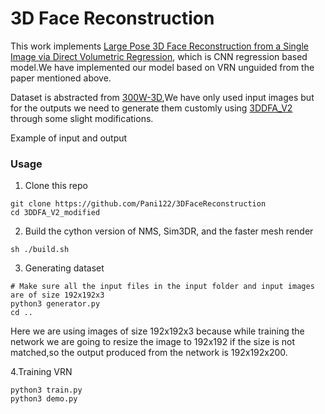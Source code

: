 # 3D Face Reconstruction

This work implements [Large Pose 3D Face Reconstruction from a Single Image via Direct Volumetric Regression](https://arxiv.org/pdf/1703.07834.pdf),
which is CNN regression based model.We have implemented our model based on VRN unguided from the paper mentioned above.

Dataset is abstracted from [300W-3D](http://www.cbsr.ia.ac.cn/users/xiangyuzhu/projects/3DDFA/main.htm),We have only used input images but for the outputs we need to generate them customly using [3DDFA_V2](https://github.com/cleardusk/3DDFA_V2) through some slight modifications.

Example of input and output

### Usage

1. Clone this repo
   
```shell script
git clone https://github.com/Pani122/3DFaceReconstruction
cd 3DDFA_V2_modified
```

2. Build the cython version of NMS, Sim3DR, and the faster mesh render
```shell script
sh ./build.sh
```

3. Generating dataset 
```shell script
# Make sure all the input files in the input folder and input images are of size 192x192x3
python3 generator.py 
cd ..
```
Here we are using images of size 192x192x3 because while training the network we are going to resize the image to 192x192 if the size is not matched,so the output produced from the network is 192x192x200.

4.Training VRN
```shell script
python3 train.py
python3 demo.py
```
<!-- Obviously, the eyes parts are not good. 
The implementation of tracking is simply by alignment. If the head pose > 90° or the motion is too fast, the alignment may fail. A threshold is used to trickly check the tracking state, but it is unstable.

You can refer to [demo.ipynb](./demo.ipynb) or [google colab](https://colab.research.google.com/drive/1OKciI0ETCpWdRjP-VOGpBulDJojYfgWv) for the step-by-step tutorial of running on the still image.

For example, running `python3 demo.py -f examples/inputs/emma.jpg -o 3d` will give the result below:

<p align="center">
  <img src="docs/images/emma_3d.jpg" alt="demo" width="640px">
</p>

Another example:

<p align="center">
  <img src="docs/images/trump_biden_3d.jpg" alt="demo" width="640px">
</p>

Running on a video will give:

<p align="center">
  <img src="docs/images/out.gif" alt="demo" width="512px">
</p>

More results or demos to see: [Hathaway](https://guojianzhu.com/assets/videos/hathaway_3ddfa_v2.mp4).

<!-- Obviously, the eyes parts are not good. -->
<!--
### Features (up to now)


<table>
  <tr>
    <th>2D sparse</th>
    <th>2D dense</th>
    <th>3D</th>
  </tr>

  <tr>
    <td><img src="docs/images/trump_hillary_2d_sparse.jpg" width="360" alt="2d sparse"></td>
    <td><img src="docs/images/trump_hillary_2d_dense.jpg"  width="360" alt="2d dense"></td>
    <td><img src="docs/images/trump_hillary_3d.jpg"        width="360" alt="3d"></td>
  </tr>

  <tr>
    <th>Depth</th>
    <th>PNCC</th>
    <th>UV texture</th>
  </tr>

  <tr>
    <td><img src="docs/images/trump_hillary_depth.jpg"     width="360" alt="depth"></td>
    <td><img src="docs/images/trump_hillary_pncc.jpg"      width="360" alt="pncc"></td>
    <td><img src="docs/images/trump_hillary_uv_tex.jpg"    width="360" alt="uv_tex"></td>
  </tr>

  <tr>
    <th>Pose</th>
    <th>Serialization to .ply</th>
    <th>Serialization to .obj</th>
  </tr>

  <tr>
    <td><img src="docs/images/trump_hillary_pose.jpg"      width="360" alt="pose"></td>
    <td><img src="docs/images/ply.jpg"                     width="360" alt="ply"></td>
    <td><img src="docs/images/obj.jpg"                     width="360" alt="obj"></td>
  </tr>

</table>

### Configs

The default backbone is MobileNet_V1 with input size 120x120 and the default pre-trained weight is `weights/mb1_120x120.pth`, shown in [configs/mb1_120x120.yml](configs/mb1_120x120.yml). This repo provides another config in [configs/mb05_120x120.yml](configs/mb05_120x120.yml), with the widen factor 0.5, being smaller and faster. You can specify the config by `-c` or `--config` option. The released models are shown in the below table. Note that the inference time on CPU in the paper is evaluated using TensorFlow.

| Model | Input | #Params | #Macs | Inference (TF) |
| :-: | :-: | :-: | :-: | :-: |
| MobileNet  | 120x120 | 3.27M | 183.5M | ~6.2ms |
| MobileNet x0.5 | 120x120 | 0.85M | 49.5M | ~2.9ms |


**Surprisingly**, the latency of [onnxruntime](https://github.com/microsoft/onnxruntime) is much smaller. The inference time on CPU with different threads is shown below. The results are tested on my MBP (i5-8259U CPU @ 2.30GHz on 13-inch MacBook Pro), with the `1.5.1` version of onnxruntime. The thread number is set by `os.environ["OMP_NUM_THREADS"]`, see [speed_cpu.py](./speed_cpu.py) for more details.

| Model | THREAD=1 | THREAD=2 | THREAD=4 |
| :-: | :-: | :-: | :-: |
| MobileNet  | 4.4ms  | 2.25ms | 1.35ms |
| MobileNet x0.5 | 1.37ms | 0.7ms | 0.5ms |

### Latency

The `onnx` option greatly reduces the overall **CPU** latency, but face detection still takes up most of the latency time, e.g., 15ms for a 720p image. 3DMM parameters regression takes about 1~2ms for one face, and the dense reconstruction (more than 30,000 points, i.e. 38,365) is about 1ms for one face. Tracking applications may benefit from the fast 3DMM regression speed, since detection is not needed for every frame. The latency is tested using my 13-inch MacBook Pro (i5-8259U CPU @ 2.30GHz).

The default `OMP_NUM_THREADS` is set 4, you can specify it by setting `os.environ['OMP_NUM_THREADS'] = '$NUM'` or inserting `export OMP_NUM_THREADS=$NUM` before running the python script.

<p align="center">
  <img src="docs/images/latency.gif" alt="demo" width="640px">
</p>

## FQA

1. What is the training data?

    We use [300W-LP](https://drive.google.com/file/d/0B7OEHD3T4eCkVGs0TkhUWFN6N1k/view?usp=sharing) for training. You can refer to our [paper](https://guojianzhu.com/assets/pdfs/3162.pdf) for more details about the training. Since few images are closed-eyes in the training data 300W-LP, the landmarks of eyes are not accurate when closing. The eyes part of the webcam demo are also not good.

2. Running on Windows.

    You can refer to [this comment](https://github.com/cleardusk/3DDFA_V2/issues/12#issuecomment-697479173) for building NMS on Windows.

## Acknowledgement

* The FaceBoxes module is modified from [FaceBoxes.PyTorch](https://github.com/zisianw/FaceBoxes.PyTorch).
* A list of previous works on 3D dense face alignment or reconstruction: [3DDFA](https://github.com/cleardusk/3DDFA), [face3d](https://github.com/YadiraF/face3d), [PRNet](https://github.com/YadiraF/PRNet).
* Thank [AK391](https://github.com/AK391) for hosting the Gradio web app.

## Other implementations or applications

* [Dense-Head-Pose-Estimation](https://github.com/1996scarlet/Dense-Head-Pose-Estimation): Tensorflow Lite framework for face mesh, head pose, landmarks, and more.
* [HeadPoseEstimate](https://github.com/bubingy/HeadPoseEstimate): Head pose estimation system based on 3d facial landmarks.
* [img2pose](https://github.com/vitoralbiero/img2pose): Borrow the renderer implementation of Sim3DR in this repo.

## Citation

If your work or research benefits from this repo, please cite two bibs below : ) and 🌟 this repo.

    @inproceedings{guo2020towards,
        title =        {Towards Fast, Accurate and Stable 3D Dense Face Alignment},
        author =       {Guo, Jianzhu and Zhu, Xiangyu and Yang, Yang and Yang, Fan and Lei, Zhen and Li, Stan Z},
        booktitle =    {Proceedings of the European Conference on Computer Vision (ECCV)},
        year =         {2020}
    }

    @misc{3ddfa_cleardusk,
        author =       {Guo, Jianzhu and Zhu, Xiangyu and Lei, Zhen},
        title =        {3DDFA},
        howpublished = {\url{https://github.com/cleardusk/3DDFA}},
        year =         {2018}
    }

## Contact
**Jianzhu Guo (郭建珠)** [[Homepage](https://guojianzhu.com), [Google Scholar](https://scholar.google.com/citations?user=W8_JzNcAAAAJ&hl=en&oi=ao)]: **guojianzhu1994@foxmail.com** or **guojianzhu1994@gmail.com** or **jianzhu.guo@nlpr.ia.ac.cn** (this email will be invalid soon).
-->
